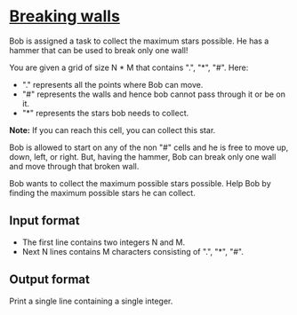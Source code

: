 # [Breaking walls][link]

Bob is assigned a task to collect the maximum stars possible. He has a hammer that can be used to break only one wall!

You are given a grid of size N \* M that contains ".", "\*", "#". Here:

- "." represents all the points where Bob can move.
- "#" represents the walls and hence bob cannot pass through it or be on it.
- "\*" represents the stars bob needs to collect.

**Note:** If you can reach this cell, you can collect this star.

Bob is allowed to start on any of the non "#" cells and he is free to move up, down, left, or right. But, having the hammer, Bob can break only one wall and move through that broken wall.

Bob wants to collect the maximum possible stars possible. Help Bob by finding the maximum possible stars he can collect.

## Input format

- The first line contains two integers N and M.
- Next N lines contains M characters consisting of ".", "\*", "#".

## Output format

Print a single line containing a single integer.

[link]: https://www.hackerearth.com/practice/algorithms/graphs/depth-first-search/practice-problems/algorithm/break-the-wall-acf543a5/

